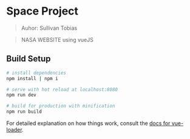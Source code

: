 # Space Project
> Auhor: Sullivan Tobias

> NASA WEBSITE using vueJS

## Build Setup

``` bash
# install dependencies
npm install | npm i

# serve with hot reload at localhost:8080
npm run dev

# build for production with minification
npm run build
```

For detailed explanation on how things work, consult the [docs for vue-loader](http://vuejs.github.io/vue-loader).
